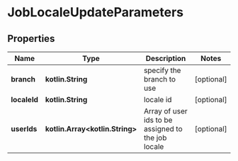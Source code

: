 
# JobLocaleUpdateParameters

## Properties
Name | Type | Description | Notes
------------ | ------------- | ------------- | -------------
**branch** | **kotlin.String** | specify the branch to use |  [optional]
**localeId** | **kotlin.String** | locale id |  [optional]
**userIds** | **kotlin.Array&lt;kotlin.String&gt;** | Array of user ids to be assigned to the job locale |  [optional]



